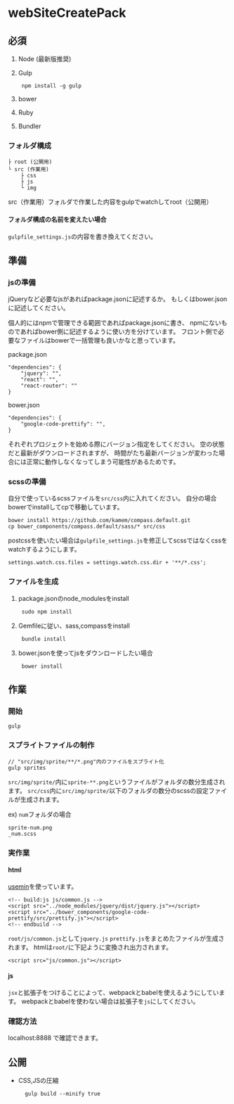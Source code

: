 # webSiteCreatePack

## 必須
1. Node (最新版推奨)
2. Gulp

		npm install -g gulp
3. bower
4. Ruby
5. Bundler

### フォルダ構成

	├ root (公開用)
	└ src (作業用)
		├ css
		├ js
		└ img

src（作業用）フォルダで作業した内容をgulpでwatchしてroot（公開用）

#### フォルダ構成の名前を変えたい場合
`gulpfile_settings.js`の内容を書き換えてください。

## 準備

### jsの準備
jQueryなど必要なjsがあればpackage.jsonに記述するか。
もしくはbower.jsonに記述してください。

個人的にはnpmで管理できる範囲であればpackage.jsonに書き、
npmにないものであればbower側に記述するように使い方を分けています。
フロント側で必要なファイルはbowerで一括管理も良いかなと思っています。

package.json

	"dependencies": {
		"jquery": "",
		"react": "",
		"react-router": ""
	}

bower.json

	"dependencies": {
		"google-code-prettify": "",
	}
	
それぞれプロジェクトを始める際にバージョン指定をしてください。
空の状態だと最新がダウンロードされますが、
時間がたち最新バージョンが変わった場合には正常に動作しなくなってしまう可能性があるためです。

### scssの準備
自分で使っているscssファイルを`src/css`内に入れてください。
自分の場合bowerでinstallしてcpで移動しています。

	bower install https://github.com/kamem/compass.default.git
	cp bower_components/compass.default/sass/* src/css

postcssを使いたい場合は`gulpfile_settings.js`を修正してscssではなくcssをwatchするようにします。

	settings.watch.css.files = settings.watch.css.dir + '**/*.css';


### ファイルを生成

1. package.jsonのnode_modulesをinstall

		sudo npm install

2. Gemfileに従い、sass,compassをinstall

		bundle install

3. bower.jsonを使ってjsをダウンロードしたい場合

		bower install

## 作業
### 開始
	gulp

### スプライトファイルの制作
	// "src/img/sprite/**/*.png"内のファイルをスプライト化
	gulp sprites
	
`src/img/sprite/`内に`sprite-**.png`というファイルがフォルダの数分生成されます。
`src/css`内に`src/img/sprite/`以下のフォルダの数分のscssの設定ファイルが生成されます。

ex) `num`フォルダの場合

	sprite-num.png
	_num.scss

### 実作業

#### html

[usemin](https://www.npmjs.com/package/gulp-usemin)を使っています。

	<!-- build:js js/common.js -->
	<script src="../node_modules/jquery/dist/jquery.js"></script>
	<script src="../bower_components/google-code-prettify/src/prettify.js"></script>
	<!-- endbuild -->
	
`root/js/common.js`として`jquery.js` `prettify.js`をまとめたファイルが生成されます。
htmlは`root/`に下記ように変換され出力されます。

	<script src="js/common.js"></script>
	

#### js
`jsx`と拡張子をつけることによって、webpackとbabelを使えるようにしています。
webpackとbabelを使わない場合は拡張子を`js`にしてください。


### 確認方法
localhost:8888 で確認できます。

## 公開
* CSS,JSの圧縮

		gulp build --minify true